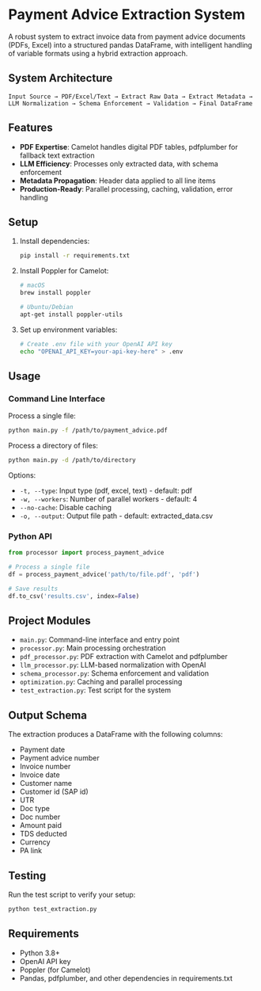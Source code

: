 # Payment Advice Extraction System

A robust system to extract invoice data from payment advice documents (PDFs, Excel) into a structured pandas DataFrame, with intelligent handling of variable formats using a hybrid extraction approach.

## System Architecture

```
Input Source → PDF/Excel/Text → Extract Raw Data → Extract Metadata → 
LLM Normalization → Schema Enforcement → Validation → Final DataFrame
```

## Features

- **PDF Expertise**: Camelot handles digital PDF tables, pdfplumber for fallback text extraction
- **LLM Efficiency**: Processes only extracted data, with schema enforcement
- **Metadata Propagation**: Header data applied to all line items
- **Production-Ready**: Parallel processing, caching, validation, error handling

## Setup

1. Install dependencies:
   ```bash
   pip install -r requirements.txt
   ```

2. Install Poppler for Camelot:
   ```bash
   # macOS
   brew install poppler
   
   # Ubuntu/Debian
   apt-get install poppler-utils
   ```

3. Set up environment variables:
   ```bash
   # Create .env file with your OpenAI API key
   echo "OPENAI_API_KEY=your-api-key-here" > .env
   ```

## Usage

### Command Line Interface

Process a single file:
```bash
python main.py -f /path/to/payment_advice.pdf
```

Process a directory of files:
```bash
python main.py -d /path/to/directory
```

Options:
- `-t, --type`: Input type (pdf, excel, text) - default: pdf
- `-w, --workers`: Number of parallel workers - default: 4
- `--no-cache`: Disable caching
- `-o, --output`: Output file path - default: extracted_data.csv

### Python API

```python
from processor import process_payment_advice

# Process a single file
df = process_payment_advice('path/to/file.pdf', 'pdf')

# Save results
df.to_csv('results.csv', index=False)
```

## Project Modules

- `main.py`: Command-line interface and entry point
- `processor.py`: Main processing orchestration
- `pdf_processor.py`: PDF extraction with Camelot and pdfplumber
- `llm_processor.py`: LLM-based normalization with OpenAI
- `schema_processor.py`: Schema enforcement and validation
- `optimization.py`: Caching and parallel processing
- `test_extraction.py`: Test script for the system

## Output Schema

The extraction produces a DataFrame with the following columns:

- Payment date
- Payment advice number
- Invoice number
- Invoice date
- Customer name
- Customer id (SAP id)
- UTR
- Doc type
- Doc number
- Amount paid
- TDS deducted
- Currency
- PA link

## Testing

Run the test script to verify your setup:
```bash
python test_extraction.py
```

## Requirements

- Python 3.8+
- OpenAI API key
- Poppler (for Camelot)
- Pandas, pdfplumber, and other dependencies in requirements.txt
